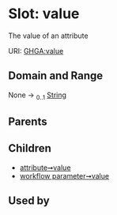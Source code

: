 
# Slot: value


The value of an attribute

URI: [GHGA:value](https://w3id.org/GHGA/value)


## Domain and Range

None &#8594;  <sub>0..1</sub> [String](types/String.md)

## Parents


## Children

 *  [attribute➞value](attribute_value.md)
 *  [workflow parameter➞value](workflow_parameter_value.md)

## Used by

